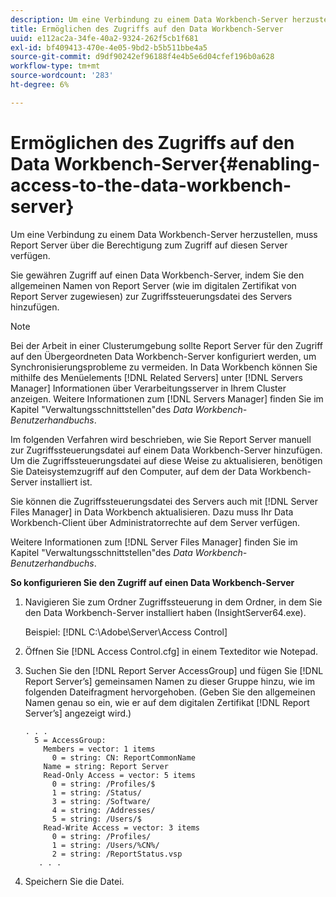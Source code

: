 ```yaml
---
description: Um eine Verbindung zu einem Data Workbench-Server herzustellen, muss Report Server über die Berechtigung zum Zugriff auf diesen Server verfügen.
title: Ermöglichen des Zugriffs auf den Data Workbench-Server
uuid: e112ac2a-34fe-40a2-9324-262f5cb1f681
exl-id: bf409413-470e-4e05-9bd2-b5b511bbe4a5
source-git-commit: d9df90242ef96188f4e4b5e6d04cfef196b0a628
workflow-type: tm+mt
source-wordcount: '283'
ht-degree: 6%

---
```


# Ermöglichen des Zugriffs auf den Data Workbench-Server{#enabling-access-to-the-data-workbench-server}

Um eine Verbindung zu einem Data Workbench-Server herzustellen, muss Report Server über die Berechtigung zum Zugriff auf diesen Server verfügen.

Sie gewähren Zugriff auf einen Data Workbench-Server, indem Sie den allgemeinen Namen von Report Server (wie im digitalen Zertifikat von Report Server zugewiesen) zur Zugriffssteuerungsdatei des Servers hinzufügen.

>[!NOTE]
>
>Bei der Arbeit in einer Clusterumgebung sollte Report Server für den Zugriff auf den Übergeordneten Data Workbench-Server konfiguriert werden, um Synchronisierungsprobleme zu vermeiden. In Data Workbench können Sie mithilfe des Menüelements [!DNL Related Servers] unter [!DNL Servers Manager] Informationen über Verarbeitungsserver in Ihrem Cluster anzeigen. Weitere Informationen zum [!DNL Servers Manager] finden Sie im Kapitel &quot;Verwaltungsschnittstellen&quot;des *Data Workbench-Benutzerhandbuchs*.

Im folgenden Verfahren wird beschrieben, wie Sie Report Server manuell zur Zugriffssteuerungsdatei auf einem Data Workbench-Server hinzufügen. Um die Zugriffssteuerungsdatei auf diese Weise zu aktualisieren, benötigen Sie Dateisystemzugriff auf den Computer, auf dem der Data Workbench-Server installiert ist.

Sie können die Zugriffssteuerungsdatei des Servers auch mit [!DNL Server Files Manager] in Data Workbench aktualisieren. Dazu muss Ihr Data Workbench-Client über Administratorrechte auf dem Server verfügen.

Weitere Informationen zum [!DNL Server Files Manager] finden Sie im Kapitel &quot;Verwaltungsschnittstellen&quot;des *Data Workbench-Benutzerhandbuchs*.

**So konfigurieren Sie den Zugriff auf einen Data Workbench-Server**

1. Navigieren Sie zum Ordner Zugriffssteuerung in dem Ordner, in dem Sie den Data Workbench-Server installiert haben (InsightServer64.exe).

   Beispiel: [!DNL C:\Adobe\Server\Access Control]

1. Öffnen Sie [!DNL Access Control.cfg] in einem Texteditor wie Notepad.
1. Suchen Sie den [!DNL Report Server AccessGroup] und fügen Sie [!DNL Report Server’s] gemeinsamen Namen zu dieser Gruppe hinzu, wie im folgenden Dateifragment hervorgehoben. (Geben Sie den allgemeinen Namen genau so ein, wie er auf dem digitalen Zertifikat [!DNL Report Server’s] angezeigt wird.)

   ```
   . . .
     5 = AccessGroup: 
       Members = vector: 1 items
         0 = string: CN: ReportCommonName
       Name = string: Report Server
       Read-Only Access = vector: 5 items
         0 = string: /Profiles/$
         1 = string: /Status/
         3 = string: /Software/
         4 = string: /Addresses/
         5 = string: /Users/$
       Read-Write Access = vector: 3 items
         0 = string: /Profiles/
         1 = string: /Users/%CN%/
         2 = string: /ReportStatus.vsp
      . . .
   ```

1. Speichern Sie die Datei.
